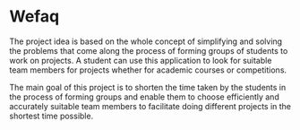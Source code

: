 # Wefaq

The project idea is based on the whole concept of simplifying and solving the problems that come along the process of forming groups of students to work on projects.   A student can use this application to look for suitable team members for projects whether for academic courses or competitions. 

The main goal of this project is to shorten the time taken by the students in the process of forming groups and enable them to choose efficiently and accurately suitable team members to facilitate doing different projects in the shortest time possible.
